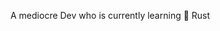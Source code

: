 A mediocre Dev who is currently learning :crab: Rust


<!---
mediocreDev/mediocreDev is a ✨ special ✨ repository because its `README.md` (this file) appears on your GitHub profile.
You can click the Preview link to take a look at your changes.
--->
